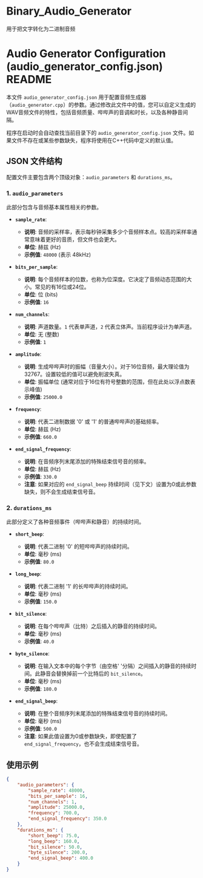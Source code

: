 # Binary_Audio_Generator
用于把文字转化为二进制音频

# Audio Generator Configuration (audio_generator_config.json) README

本文件 `audio_generator_config.json` 用于配置音频生成器（`audio_generator.cpp`）的参数。通过修改此文件中的值，您可以自定义生成的WAV音频文件的特性，包括音频质量、哔哔声的音调和时长，以及各种静音间隔。

程序在启动时会自动查找当前目录下的 `audio_generator_config.json` 文件。如果文件不存在或某些参数缺失，程序将使用在C++代码中定义的默认值。

## JSON 文件结构

配置文件主要包含两个顶级对象：`audio_parameters` 和 `durations_ms`。

### 1. `audio_parameters`

此部分包含与音频基本属性相关的参数。

* **`sample_rate`**:
    * **说明**: 音频的采样率，表示每秒钟采集多少个音频样本点。较高的采样率通常意味着更好的音质，但文件也会更大。
    * **单位**: 赫兹 (Hz)
    * **示例值**: `48000` (表示 48kHz)

* **`bits_per_sample`**:
    * **说明**: 每个音频样本的位数，也称为位深度。它决定了音频动态范围的大小。常见的有16位或24位。
    * **单位**: 位 (bits)
    * **示例值**: `16`

* **`num_channels`**:
    * **说明**: 声道数量。`1` 代表单声道，`2` 代表立体声。当前程序设计为单声道。
    * **单位**: 无 (整数)
    * **示例值**: `1`

* **`amplitude`**:
    * **说明**: 生成哔哔声时的振幅（音量大小）。对于16位音频，最大理论值为 32767。设置较低的值可以避免削波失真。
    * **单位**: 振幅单位 (通常对应于16位有符号整数的范围，但在此处以浮点数表示峰值)
    * **示例值**: `25000.0`

* **`frequency`**:
    * **说明**: 代表二进制数据 '0' 或 '1' 的普通哔哔声的基础频率。
    * **单位**: 赫兹 (Hz)
    * **示例值**: `660.0`

* **`end_signal_frequency`**:
    * **说明**: 在音频序列末尾添加的特殊结束信号音的频率。
    * **单位**: 赫兹 (Hz)
    * **示例值**: `330.0`
    * **注意**: 如果对应的 `end_signal_beep` 持续时间（见下文）设置为0或此参数缺失，则不会生成结束信号音。

### 2. `durations_ms`

此部分定义了各种音频事件（哔哔声和静音）的持续时间。

* **`short_beep`**:
    * **说明**: 代表二进制 '0' 的短哔哔声的持续时间。
    * **单位**: 毫秒 (ms)
    * **示例值**: `80.0`

* **`long_beep`**:
    * **说明**: 代表二进制 '1' 的长哔哔声的持续时间。
    * **单位**: 毫秒 (ms)
    * **示例值**: `150.0`

* **`bit_silence`**:
    * **说明**: 在每个哔哔声（比特）之后插入的静音的持续时间。
    * **单位**: 毫秒 (ms)
    * **示例值**: `40.0`

* **`byte_silence`**:
    * **说明**: 在输入文本中的每个字节（由空格' '分隔）之间插入的静音的持续时间。此静音会替换掉前一个比特后的 `bit_silence`。
    * **单位**: 毫秒 (ms)
    * **示例值**: `180.0`

* **`end_signal_beep`**:
    * **说明**: 在整个音频序列末尾添加的特殊结束信号音的持续时间。
    * **单位**: 毫秒 (ms)
    * **示例值**: `500.0`
    * **注意**: 如果此值设置为0或参数缺失，即使配置了 `end_signal_frequency`，也不会生成结束信号音。

## 使用示例

```json
{
    "audio_parameters": {
        "sample_rate": 48000,
        "bits_per_sample": 16,
        "num_channels": 1,
        "amplitude": 25000.0,
        "frequency": 700.0,
        "end_signal_frequency": 350.0
    },
    "durations_ms": {
        "short_beep": 75.0,
        "long_beep": 160.0,
        "bit_silence": 50.0,
        "byte_silence": 200.0,
        "end_signal_beep": 400.0
    }
}
